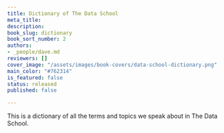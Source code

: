 ```yaml
---
title: Dictionary of The Data School
meta_title:
description:
book_slug: dictionary
book_sort_number: 2
authors:
- _people/dave.md
reviewers: []
cover_image: "/assets/images/book-covers/data-school-dictionary.png"
main_color: "#762314"
is_featured: false
status: released
published: false

---
```

This is a dictionary of all the terms and topics we speak about in The Data School.

